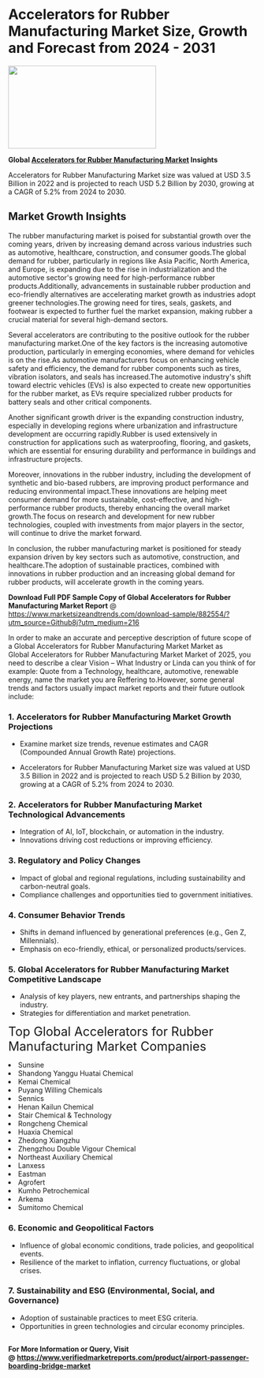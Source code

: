 <H1>Accelerators for Rubber Manufacturing Market Size, Growth and Forecast from 2024 - 2031</H1><img class="aligncenter size-medium wp-image-584254" src="https://thirdeyenews.in/wp-content/uploads/2024/09/Global-Market-Research-300x168.jpeg" alt="" width="300" height="168" /><p><strong>Global&nbsp;<a href="https://www.marketsizeandtrends.com/download-sample/882554/?utm_source=Github8j?utm_medium=216">Accelerators for Rubber Manufacturing Market</a> Insights</strong></p><p>Accelerators for Rubber Manufacturing Market size was valued at USD 3.5 Billion in 2022 and is projected to reach USD 5.2 Billion by 2030, growing at a CAGR of 5.2% from 2024 to 2030.</p><p><h2>Market Growth Insights</h2> <p>The rubber manufacturing market is poised for substantial growth over the coming years, driven by increasing demand across various industries such as automotive, healthcare, construction, and consumer goods.The global demand for rubber, particularly in regions like Asia Pacific, North America, and Europe, is expanding due to the rise in industrialization and the automotive sector's growing need for high-performance rubber products.Additionally, advancements in sustainable rubber production and eco-friendly alternatives are accelerating market growth as industries adopt greener technologies.The growing need for tires, seals, gaskets, and footwear is expected to further fuel the market expansion, making rubber a crucial material for several high-demand sectors.</p> <p>Several accelerators are contributing to the positive outlook for the rubber manufacturing market.One of the key factors is the increasing automotive production, particularly in emerging economies, where demand for vehicles is on the rise.As automotive manufacturers focus on enhancing vehicle safety and efficiency, the demand for rubber components such as tires, vibration isolators, and seals has increased.The automotive industry's shift toward electric vehicles (EVs) is also expected to create new opportunities for the rubber market, as EVs require specialized rubber products for battery seals and other critical components.</p> <p>Another significant growth driver is the expanding construction industry, especially in developing regions where urbanization and infrastructure development are occurring rapidly.Rubber is used extensively in construction for applications such as waterproofing, flooring, and gaskets, which are essential for ensuring durability and performance in buildings and infrastructure projects.</p> <p>Moreover, innovations in the rubber industry, including the development of synthetic and bio-based rubbers, are improving product performance and reducing environmental impact.These innovations are helping meet consumer demand for more sustainable, cost-effective, and high-performance rubber products, thereby enhancing the overall market growth.The focus on research and development for new rubber technologies, coupled with investments from major players in the sector, will continue to drive the market forward.</p> <p>In conclusion, the rubber manufacturing market is positioned for steady expansion driven by key sectors such as automotive, construction, and healthcare.The adoption of sustainable practices, combined with innovations in rubber production and an increasing global demand for rubber products, will accelerate growth in the coming years.</p> <p><span class=""><strong>Download Full PDF Sample Copy of Global Accelerators for Rubber Manufacturing Market Report</strong> @ <a href="https://www.marketsizeandtrends.com/download-sample/882554/?utm_source=Github8j?utm_medium=216" target="_blank">https://www.marketsizeandtrends.com/download-sample/882554/?utm_source=Github8j?utm_medium=216</a></span></p><p>In order to make an accurate and perceptive description of future scope of a Global&nbsp;Accelerators for Rubber Manufacturing Market Market as Global&nbsp;Accelerators for Rubber Manufacturing Market Market of 2025, you need to describe a clear Vision &ndash; What Industry or Linda can you think of for example: Quote from a Technology, healthcare, automotive, renewable energy, name the market you are Reffering to.However, some general trends and factors usually impact market reports and their future outlook include:</p><h3>1.&nbsp;<strong>Accelerators for Rubber Manufacturing Market Growth Projections</strong></h3><ul><li>Examine market size trends, revenue estimates and CAGR (Compounded Annual Growth Rate) projections.</li><li><p>Accelerators for Rubber Manufacturing Market size was valued at USD 3.5 Billion in 2022 and is projected to reach USD 5.2 Billion by 2030, growing at a CAGR of 5.2% from 2024 to 2030.</p></li></ul><h3>2.&nbsp;<strong>Accelerators for Rubber Manufacturing Market Technological Advancements</strong></h3><ul><li>Integration of AI, IoT, blockchain, or automation in the industry.</li><li>Innovations driving cost reductions or improving efficiency.</li></ul><h3>3.&nbsp;<strong>Regulatory and Policy Changes</strong></h3><ul><li>Impact of global and regional regulations, including sustainability and carbon-neutral goals.</li><li>Compliance challenges and opportunities tied to government initiatives.</li></ul><h3>4.&nbsp;<strong>Consumer Behavior Trends</strong></h3><ul><li>Shifts in demand influenced by generational preferences (e.g., Gen Z, Millennials).</li><li>Emphasis on eco-friendly, ethical, or personalized products/services.</li></ul><h3>5.&nbsp;<strong>Global Accelerators for Rubber Manufacturing Market Competitive Landscape</strong></h3><ul><li>Analysis of key players, new entrants, and partnerships shaping the industry.</li><li>Strategies for differentiation and market penetration.</li></ul><p data-pm-slice="1 1 []"><span style="color: inherit; font-family: inherit; font-size: 25px;">Top Global Accelerators for Rubber Manufacturing Market Companies</span></p><div class="" data-test-id=""><p><li>Sunsine</li><li> Shandong Yanggu Huatai Chemical</li><li> Kemai Chemical</li><li> Puyang Willing Chemicals</li><li> Sennics</li><li> Henan Kailun Chemical</li><li> Stair Chemical & Technology</li><li> Rongcheng Chemical</li><li> Huaxia Chemical</li><li> Zhedong Xiangzhu</li><li> Zhengzhou Double Vigour Chemical</li><li> Northeast Auxiliary Chemical</li><li> Lanxess</li><li> Eastman</li><li> Agrofert</li><li> Kumho Petrochemical</li><li> Arkema</li><li> Sumitomo Chemical</li></p></div><h3>6.&nbsp;<strong>Economic and Geopolitical Factors</strong></h3><ul><li>Influence of global economic conditions, trade policies, and geopolitical events.</li><li>Resilience of the market to inflation, currency fluctuations, or global crises.</li></ul><h3>7.&nbsp;<strong>Sustainability and ESG (Environmental, Social, and Governance)</strong></h3><ul><li>Adoption of sustainable practices to meet ESG criteria.</li><li>Opportunities in green technologies and circular economy principles.</li></ul><h2><strong style="font-size: 14px;">For More Information or Query, Visit @&nbsp;</strong><a style="background-color: #ffffff; font-size: 14px;" href="https://www.marketsizeandtrends.com/report/accelerators-for-rubber-manufacturing-market/" target="_blank">https://www.verifiedmarketreports.com/product/airport-passenger-boarding-bridge-market</a></h2>